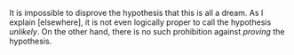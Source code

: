 

It is impossible to disprove the hypothesis that this is all a dream. As I
explain [elsewhere], it is not even logically proper to call the hypothesis
*unlikely*. On the other hand, there is no such prohibition against *proving* 
the hypothesis.